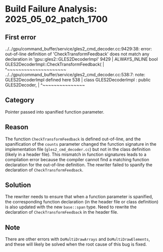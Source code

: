 # Build Failure Analysis: 2025_05_02_patch_1700

## First error

../../gpu/command_buffer/service/gles2_cmd_decoder.cc:9429:38: error: out-of-line definition of 'CheckTransformFeedback' does not match any declaration in 'gpu::gles2::GLES2DecoderImpl'
 9429 | ALWAYS_INLINE bool GLES2DecoderImpl::CheckTransformFeedback(
      |                                      ^~~~~~~~~~~~~~~~~~~~~~
../../gpu/command_buffer/service/gles2_cmd_decoder.cc:538:7: note: GLES2DecoderImpl defined here
  538 | class GLES2DecoderImpl : public GLES2Decoder,
      |       ^~~~~~~~~~~~~~~~

## Category
Pointer passed into spanified function parameter.

## Reason
The function `CheckTransformFeedback` is defined out-of-line, and the spanification of the `counts` parameter changed the function signature in the implementation file (`gles2_cmd_decoder.cc`) but not in the class definition (likely in a header file). This mismatch in function signatures leads to a compilation error because the compiler cannot find a matching function declaration for the out-of-line definition. The rewriter failed to spanify the declaration of `CheckTransformFeedback`.

## Solution
The rewriter needs to ensure that when a function parameter is spanified, the corresponding function declaration (in the header file or class definition) is also updated with the new `base::span` type. Need to rewrite the declaration of `CheckTransformFeedback` in the header file.

## Note
There are other errors with `DoMultiDrawArrays` and `DoMultiDrawElements`, and these will likely be solved when the root cause of this bug is fixed.